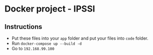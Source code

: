 
## <h1>Docker project - IPSSI</h1>

## <h2>Instructions</h2> 

<ul>
<li>Put these files into your <code>app</code> folder and put your files into <code>code</code> folder.</li>
<li>Run <code>docker-compose up --build -d</code>
<li>Go to <code>192.168.99.100</code></li>
</ul>
